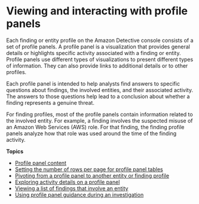 # Viewing and interacting with profile panels<a name="profile-panels"></a>

Each finding or entity profile on the Amazon Detective console consists of a set of profile panels\. A profile panel is a visualization that provides general details or highlights specific activity associated with a finding or entity\. Profile panels use different types of visualizations to present different types of information\. They can also provide links to additional details or to other profiles\.

Each profile panel is intended to help analysts find answers to specific questions about findings, the involved entities, and their associated activity\. The answers to those questions help lead to a conclusion about whether a finding represents a genuine threat\.

For finding profiles, most of the profile panels contain information related to the involved entity\. For example, a finding involves the suspected misuse of an Amazon Web Services \(AWS\) role\. For that finding, the finding profile panels analyze how that role was used around the time of the finding activity\.

**Topics**
+ [Profile panel content](profile-panel-content.md)
+ [Setting the number of rows per page for profile panel tables](profile-panel-table-preferences.md)
+ [Pivoting from a profile panel to another entity or finding profile](profile-panel-pivot.md)
+ [Exploring activity details on a profile panel](profile-panel-drilldown.md)
+ [Viewing a list of findings that involve an entity](profile-panel-finding-list.md)
+ [Using profile panel guidance during an investigation](profile-panel-guidance.md)